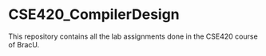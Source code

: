 # CSE420_CompilerDesign
This repository contains all the lab assignments done in the CSE420 course of BracU.
